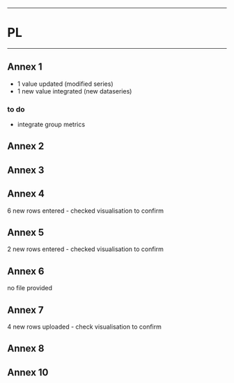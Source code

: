 
----------------------------------------------------------- 
# PL 
-----------------------------------------------------------
## Annex 1
* 1 value updated (modified series)
* 1 new value integrated (new dataseries)

### to do
* integrate group metrics

## Annex 2

## Annex 3


## Annex 4
6 new rows entered - checked visualisation to confirm


## Annex 5
2 new rows entered - checked visualisation to confirm

## Annex 6

no file provided
## Annex 7
4 new rows uploaded - check visualisation to confirm
## Annex 8



## Annex 10
